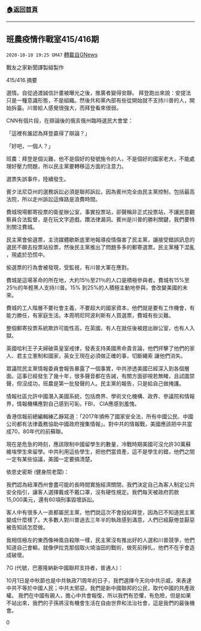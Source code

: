 ###  [:house:返回首頁](https://github.com/ourhimalayas/txt)
---

## 班農疫情作戰室415/416期
`2020-10-10 19:25 GM47` [轉載自GNews](https://gnews.org/zh-hant/415454/)

戰友之家新聞譯製組製作









415/416.摘要



選情。自從過渡誠信計畫被曝光之後，推廣者變得安靜。 拜登跑出來說：安提法只是一種意識形態，不是組織。然後共和黨內部有些從開始就不支持川普的人，開始拆臺。川普給人感覺很強大，而拜登看來很弱。



CNN有個片段，在辯論後的俄亥俄州臨時選民大會堂：



「這裡有誰認為拜登贏得了辯論？」



「好吧，一個人？」



班農：拜登是個災難，他不是個好的發號施令的人，不是個好的國家老大，不能處理好壓力問題，所以民主黨要轉移這方面的注意力。



選票失誤事件，陸續發生。



賓夕法尼亞州的選務訴訟必須是聯邦訴訟，因為賓州完全由民主黨控制，包括最高法院，所以走州訴訟這條路是浪費時間。



費城現場郵寄投票的衛星辦公室，事實投票站，卻聲稱非正式投票站，不讓民意觀察員合法監督，是在玩文字遊戲，躦法律漏洞。賓州是川普的勝利關鍵，我們要特別關注費城。



民主黨會偷選票，主流媒體歇斯底里地報導疫情傷害了民主黨，讓接受錯誤訊息的選民不願去投票站投票，然後民主黨推出了問題多多的郵寄選票。民主黨種下混亂
，現處於恐慌中。



偷選票的行為會被發現，受監視，有川普大軍在應對。



費城是這場革命的所在地，大約15％至21％的人口是積極參與者。費城有15%至25％的年輕黑人支持川普。15%
到25%的人積極主動地參與，會改變美國的未來。



費城的工人階層不要社會主義，不要超大的國家資本，他們就是要有工作機會，有能力勝任，有家庭生活。本周明尼阿波利斯有人買選票，費城有些災難。



整個郵寄投票系統欺詐可能性高，在英國，有人在就任後被趕出辦公室，也有人入獄。



英國哈利王子夫婦破英皇室戒律，發表支持美國黑命貴言論，他們抨擊了他們的家人、君主立憲制和國家，英女王現在必須做正確的事，切斷繩索
讓他們消失。



眾議院民主黨情報委員會報告暴露了一個事實，中共滲透美國已經深入到各個層面。這事已經發生了幾十年，很多聲音都在告誡，有關方面卻視若無睹，且試圖禁聲，但沒成功，班農是第一批發聲的人。民主黨的報告，只是給自己做掩護。



情報社區允許中國潛入美國系統，包括商界、學術文化機構、政界、參議院和情報界，情報機構應對自己感到可恥，FBI， CIA應感到羞愧。



香港信報前總編輯練乙錚寫道：「2017年頒佈了國家安全法，所有中國公民、中國公司都有法律義務協助中國政府搜集情報」。對中共的情報戰，美國應該把中共當成70，80年代的前蘇聯。



現在是危急的時刻，應該限制中國留學生的數量，冷戰時期美國可沒允許30萬蘇維埃學生來留學。中共利用這些學生，把他們當資產，這不是學生的錯，他們之間一定有某些協議，美國一定要搞清楚。



依恩史密斯 (健身院老闆)：



我們認為紐澤西州會盡可能的長時間實施經濟關閉，我們決定自己為客人制定公共安全指引，讓客人選擇戴或不戴口罩，沒有硬性規定。我們每天被政府罰款15,000美元，還有60項刑事毀壞訴訟。



客人中有很多人一直都屬民主黨，他們說這次不會投給拜登，因為已不知道民主黨變成什麼樣了。大多數人對川普過去三年半的執政感到滿意，人們已經厭倦並厭惡被告知該怎麼做。



我相信極左的東西像神風自殺隊一樣，民主黨沒有推出好的人選和川普競爭，他們知道自己會輸，就像伊拉克那個取火燒油田的戰術，做死前掙扎，他們不在乎會造成破壞。



7G (代號，巴塞隆納新中國聯邦支持者，普通人)：



10月1日是中秋節也是中共執政71周年的日子，我們選擇今天向中共示威，來表達中共不等於中國人民；中共太邪惡，我們是新中國聯邦的公民，取代中國的共產政權。
我們在中國有親人，擔心中共會報復，所以我們有恐懼，有危險，但是如果不站出來，我們的子孫將沒有機會生活在自由世界和法治社會，這是我們的最後機會。



0
